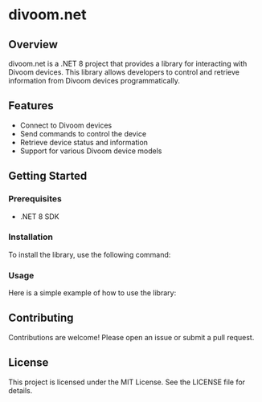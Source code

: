 # divoom.net

## Overview
divoom.net is a .NET 8 project that provides a library for interacting with Divoom devices. This 
library allows developers to control and retrieve information from Divoom devices programmatically.

## Features
- Connect to Divoom devices
- Send commands to control the device
- Retrieve device status and information
- Support for various Divoom device models

## Getting Started

### Prerequisites
- .NET 8 SDK

### Installation
To install the library, use the following command:
### Usage
Here is a simple example of how to use the library:
## Contributing
Contributions are welcome! Please open an issue or submit a pull request.

## License
This project is licensed under the MIT License. See the LICENSE file for details.
